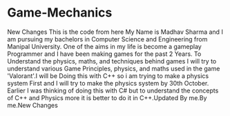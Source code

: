 # Game-Mechanics
New Changes
This is the code from here
My Name is Madhav Sharma and I am pursuing my bachelors in Computer Science and Engineering from Manipal University. One of the aims in my life is become a gameplay Programmer and
I have been making games for the past 2 Years. To Understand the physics, maths, and techniques behind games I will try to understand various Game Principles, physics, and maths
used in the game 'Valorant'.I will be Doing this with C++ so i am trying to make a physics system First and I will try to make the physics system by 30th October. Earlier I was thinking of doing this with C# but to understand the concepts of C++ and Physics more it is better to do it in C++.Updated By me.By me.New Changes
